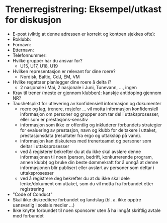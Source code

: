 # Trenerregistrering: Eksempel/utkast for diskusjon
- E-post (viktig at denne adressen er korrekt og kontoen sjekkes ofte):
- Roklubb:
- Fornavn:
- Etternavn:
- Telefonnummer:
- Hvilke grupper har du ansvar for?
    - U15, U17, U18, U19
- Hvilken representasjon er relevant for dine roere?
    - Nordisk, Baltic, CdJ, EM, VM 
- Hvilke regattaer planlegger dine roere å delta i?
    - 2 nasjonale i Mai, 2 nasjonale i Juni, Tunevann, ..., ingen
- Krav til trener (meste er gjennom klubben): kanskje antidoping gjennom NR?
- Taushetsplikt for utlevering av konfidensiell informasjon og dokumenter
    - roere og lag, trenere, rosjefer ... vil motta informasjon konfidensiell informasjon om personer og grupper som tar del i uttaksprosesser, eller som er prestasjons-sensitiv
    - informasjon som ikke er offentlig og inkluderer forbundets strategier for evaluering av prestasjon, navn og klubb for deltakere i uttaket, prestasjonsdata (resultater fra ergo og uttaksløp på vann).
    - informasjon kan diskuteres med trenerteamet og personer som deltar i uttaksprosesser
    - ved å registerer bekrefter du at du ikke skal avsløre denne informasjonen til noen (person, bedrift, konkurrerende program, annen klubb) og bruke din beste dømmekraft for å unngå at denne informasjonen blir publisert eller avslørt av personer som deltar i uttaksprosesser
    - ved å registrere deg bekrefter du at du ikke skal dele lenke/dokument om uttaket, som du vil motta fra forbundet etter registrering
- "Code of Conduct"
- Skal ikke diskreditere forbundet og landslag (bl. a. ikke opptre uansvarlig i sosiale medier ...)
- Ikke knytte forbundet til noen sponsorer uten å ha inngåt skriftlig avtale med forbundet


